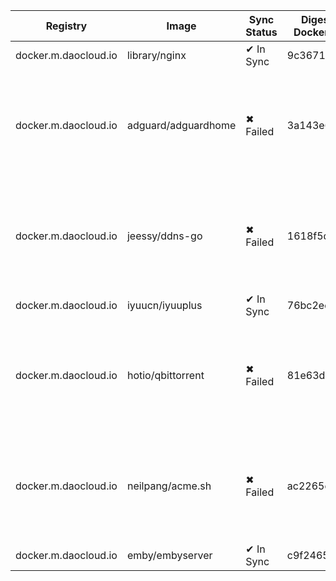 | Registry | Image | Sync Status | Digest Docker.io | Digest Mirror | Error |
|----------|-------|-------------|------------------|---------------|-------|
| docker.m.daocloud.io | library/nginx | ✔ In Sync | 9c367186... | 9c367186... | |
| docker.m.daocloud.io | adguard/adguardhome | ✖ Failed | 3a143e6c... | | Error response from daemon: pull access denied for docker.m.daocloud.io/adguard/adguardhome, repository does not exist or may require 'docker login': denied: 🚫 这镜像不在白名单. this image is not in the allowlist. 📦 https://github.com/DaoCloud/public-image-mirror/issues/2328 🔗 |
| docker.m.daocloud.io | jeessy/ddns-go | ✖ Failed | 1618f5d8... | | Error response from daemon: pull access denied for docker.m.daocloud.io/jeessy/ddns-go, repository does not exist or may require 'docker login': denied: 🚫 这镜像不在白名单. this image is not in the allowlist. 📦 https://github.com/DaoCloud/public-image-mirror/issues/2328 🔗 |
| docker.m.daocloud.io | iyuucn/iyuuplus | ✔ In Sync | 76bc2ed9... | 76bc2ed9... | |
| docker.m.daocloud.io | hotio/qbittorrent | ✖ Failed | 81e63d23... | | Error response from daemon: pull access denied for docker.m.daocloud.io/hotio/qbittorrent, repository does not exist or may require 'docker login': denied: 🚫 这镜像不在白名单. this image is not in the allowlist. 📦 https://github.com/DaoCloud/public-image-mirror/issues/2328 🔗 |
| docker.m.daocloud.io | neilpang/acme.sh | ✖ Failed | ac2265ce... | | Error response from daemon: pull access denied for docker.m.daocloud.io/neilpang/acme.sh, repository does not exist or may require 'docker login': denied: 🚫 这镜像不在白名单. this image is not in the allowlist. 📦 https://github.com/DaoCloud/public-image-mirror/issues/2328 🔗 |
| docker.m.daocloud.io | emby/embyserver | ✔ In Sync | c9f2465d... | c9f2465d... | |

